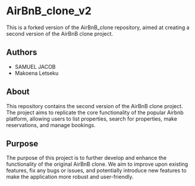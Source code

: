 # AirBnB_clone_v2

This is a forked version of the AirBnB_clone repository, aimed at creating a second version of the AirBnB clone project.

## Authors

- SAMUEL JACOB
- Makoena Letseku

## About

This repository contains the second version of the AirBnB clone project. The project aims to replicate the core functionality of the popular Airbnb platform, allowing users to list properties, search for properties, make reservations, and manage bookings.

## Purpose

The purpose of this project is to further develop and enhance the functionality of the original AirBnB clone. We aim to improve upon existing features, fix any bugs or issues, and potentially introduce new features to make the application more robust and user-friendly.
